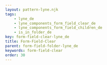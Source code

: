 ```yaml
---
layout: pattern-lyne.njk
tags: 
    - lyne_de
    - lyne_components_form_field_clear_de
    - lyne_components_form_field_children_de
    - is_in_folder_de
key: form-field-clear-lyne_de
title: Form-Field-Clear
parent: form-field-folder-lyne_de
keywords: form-field-clear
order: 30
---
```

